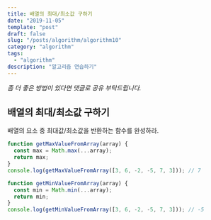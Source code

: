 ```yaml
---
title: 배열의 최대/최소값 구하기
date: "2019-11-05"
template: "post"
draft: false
slug: "/posts/algorithm/algorithm10"
category: "algorithm"
tags:
  - "algorithm"
description: "알고리즘 연습하기"
---
```

<span class="notice">
  <em>좀 더 좋은 방법이 있다면 댓글로 공유 부탁드립니다.</em>
</span>

## 배열의 최대/최소값 구하기
배열의 요소 중 최대값/최소값을 반환하는 함수를 완성하라.

``` javascript
function getMaxValueFromArray(array) {
  const max = Math.max(...array);
  return max;
}
console.log(getMaxValueFromArray([3, 6, -2, -5, 7, 3])); // 7

function getMinValueFromArray(array) {
  const min = Math.min(...array);
  return min;
}
console.log(getMinValueFromArray([3, 6, -2, -5, 7, 3])); // -5
```

<br>
<br>
<br>
<br>
<br>